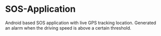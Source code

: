 # SOS-Application
Android based SOS application with live GPS tracking location. Generated an alarm when the driving speed is above a certain threshold.
